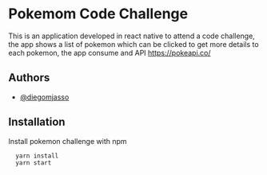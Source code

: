 
# Pokemom Code Challenge

This is an application developed in react native to attend a code challenge, the app shows a list of pokemon which can be clicked  to get more details to each pokemon, the app consume and API https://pokeapi.co/ 




## Authors

- [@diegomjasso](https://www.github.com/diegomjasso)


## Installation

Install pokemon challenge with npm

```bash
  yarn install
  yarn start
```
    
